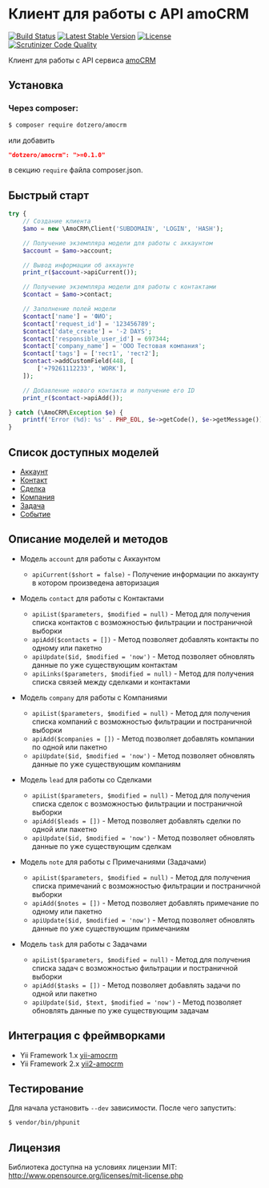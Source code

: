 # Клиент для работы с API amoCRM

[![Build Status](https://travis-ci.org/dotzero/amocrm-php.svg?branch=master)](https://travis-ci.org/dotzero/amocrm-php)
[![Latest Stable Version](https://poser.pugx.org/dotzero/amocrm/version)](https://packagist.org/packages/dotzero/amocrm)
[![License](https://poser.pugx.org/dotzero/amocrm/license)](https://packagist.org/packages/dotzero/amocrm)
[![Scrutinizer Code Quality](https://scrutinizer-ci.com/g/dotzero/amocrm-php/badges/quality-score.png?b=master)](https://scrutinizer-ci.com/g/dotzero/amocrm-php/?branch=master)

Клиент для работы с API сервиса [amoCRM](https://www.amocrm.ru/)

## Установка

### Через composer:

```bash
$ composer require dotzero/amocrm
```

или добавить

```json
"dotzero/amocrm": ">=0.1.0"
```

в секцию `require` файла composer.json.

## Быстрый старт

```php
try {
    // Создание клиента
    $amo = new \AmoCRM\Client('SUBDOMAIN', 'LOGIN', 'HASH');

    // Получение экземпляра модели для работы с аккаунтом
    $account = $amo->account;

    // Вывод информации об аккаунте
    print_r($account->apiCurrent());

    // Получение экземпляра модели для работы с контактами
    $contact = $amo->contact;

    // Заполнение полей модели
    $contact['name'] = 'ФИО';
    $contact['request_id'] = '123456789';
    $contact['date_create'] = '-2 DAYS';
    $contact['responsible_user_id'] = 697344;
    $contact['company_name'] = 'ООО Тестовая компания';
    $contact['tags'] = ['тест1', 'тест2'];
    $contact->addCustomField(448, [
        ['+79261112233', 'WORK'],
    ]);

    // Добавление нового контакта и получение его ID
    print_r($contact->apiAdd());

} catch (\AmoCRM\Exception $e) {
    printf('Error (%d): %s' . PHP_EOL, $e->getCode(), $e->getMessage());
}
```

## Список доступных моделей

- [Аккаунт](https://developers.amocrm.ru/rest_api/#account)
- [Контакт](https://developers.amocrm.ru/rest_api/#contact)
- [Сделка](https://developers.amocrm.ru/rest_api/#lead)
- [Компания](https://developers.amocrm.ru/rest_api/#company)
- [Задача](https://developers.amocrm.ru/rest_api/#tasks)
- [Событие](https://developers.amocrm.ru/rest_api/#event)

## Описание моделей и методов

- Модель `account` для работы с Аккаунтом

    * `apiCurrent($short = false)` - Получение информации по аккаунту в котором произведена авторизация

- Модель `contact` для работы с Контактами

    * `apiList($parameters, $modified = null)` - Метод для получения списка контактов с возможностью фильтрации и постраничной выборки
    * `apiAdd($contacts = [])` - Метод позволяет добавлять контакты по одному или пакетно
    * `apiUpdate($id, $modified = 'now')` - Метод позволяет обновлять данные по уже существующим контактам
    * `apiLinks($parameters, $modified = null)` - Метод для получения списка связей между сделками и контактами

- Модель `company` для работы с Компаниями

    * `apiList($parameters, $modified = null)` - Метод для получения списка компаний с возможностью фильтрации и постраничной выборки
    * `apiAdd($companies = [])` - Метод позволяет добавлять компании по одной или пакетно
    * `apiUpdate($id, $modified = 'now')` - Метод позволяет обновлять данные по уже существующим компаниям

- Модель `lead` для работы со Сделками

    * `apiList($parameters, $modified = null)` - Метод для получения списка сделок с возможностью фильтрации и постраничной выборки
    * `apiAdd($leads = [])` - Метод позволяет добавлять сделки по одной или пакетно
    * `apiUpdate($id, $modified = 'now')` - Метод позволяет обновлять данные по уже существующим сделкам

- Модель `note` для работы с Примечаниями (Задачами)

    * `apiList($parameters, $modified = null)` - Метод для получения списка примечаний с возможностью фильтрации и постраничной выборки
    * `apiAdd($notes = [])` - Метод позволяет добавлять примечание по одному или пакетно
    * `apiUpdate($id, $modified = 'now')` - Метод позволяет обновлять данные по уже существующим примечаниям

- Модель `task` для работы с Задачами

    * `apiList($parameters, $modified = null)` - Метод для получения списка задач с возможностью фильтрации и постраничной выборки
    * `apiAdd($tasks = [])` - Метод позволяет добавлять задачи по одной или пакетно
    * `apiUpdate($id, $text, $modified = 'now')` - Метод позволяет обновлять данные по уже существующим задачам

## Интеграция с фреймворками

- Yii Framework 1.x [yii-amocrm](https://github.com/dotzero/yii-amocrm)
- Yii Framework 2.x [yii2-amocrm](https://github.com/dotzero/yii2-amocrm)

## Тестирование

Для начала установить `--dev` зависимости. После чего запустить:

```bash
$ vendor/bin/phpunit
```

## Лицензия

Библиотека доступна на условиях лицензии MIT: http://www.opensource.org/licenses/mit-license.php
